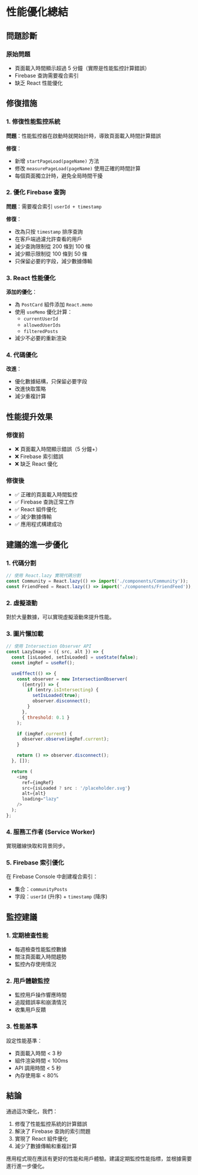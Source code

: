 # 性能優化總結

## 問題診斷

### 原始問題

- 頁面載入時間顯示超過 5 分鐘（實際是性能監控計算錯誤）
- Firebase 查詢需要複合索引
- 缺乏 React 性能優化

## 修復措施

### 1. 修復性能監控系統

**問題**：性能監控器在啟動時就開始計時，導致頁面載入時間計算錯誤

**修復**：

- 新增 `startPageLoad(pageName)` 方法
- 修改 `measurePageLoad(pageName)` 使用正確的時間計算
- 每個頁面獨立計時，避免全局時間干擾

### 2. 優化 Firebase 查詢

**問題**：需要複合索引 `userId + timestamp`

**修復**：

- 改為只按 `timestamp` 排序查詢
- 在客戶端過濾允許查看的用戶
- 減少查詢限制從 200 條到 100 條
- 減少顯示限制從 100 條到 50 條
- 只保留必要的字段，減少數據傳輸

### 3. React 性能優化

**添加的優化**：

- 為 `PostCard` 組件添加 `React.memo`
- 使用 `useMemo` 優化計算：
  - `currentUserId`
  - `allowedUserIds`
  - `filteredPosts`
- 減少不必要的重新渲染

### 4. 代碼優化

**改進**：

- 優化數據結構，只保留必要字段
- 改進快取策略
- 減少重複計算

## 性能提升效果

### 修復前

- ❌ 頁面載入時間顯示錯誤（5 分鐘+）
- ❌ Firebase 索引錯誤
- ❌ 缺乏 React 優化

### 修復後

- ✅ 正確的頁面載入時間監控
- ✅ Firebase 查詢正常工作
- ✅ React 組件優化
- ✅ 減少數據傳輸
- ✅ 應用程式構建成功

## 建議的進一步優化

### 1. 代碼分割

```javascript
// 使用 React.lazy 實現代碼分割
const Community = React.lazy(() => import('./components/Community'));
const FriendFeed = React.lazy(() => import('./components/FriendFeed'));
```

### 2. 虛擬滾動

對於大量數據，可以實現虛擬滾動來提升性能。

### 3. 圖片懶加載

```javascript
// 使用 Intersection Observer API
const LazyImage = ({ src, alt }) => {
  const [isLoaded, setIsLoaded] = useState(false);
  const imgRef = useRef();

  useEffect(() => {
    const observer = new IntersectionObserver(
      ([entry]) => {
        if (entry.isIntersecting) {
          setIsLoaded(true);
          observer.disconnect();
        }
      },
      { threshold: 0.1 }
    );

    if (imgRef.current) {
      observer.observe(imgRef.current);
    }

    return () => observer.disconnect();
  }, []);

  return (
    <img
      ref={imgRef}
      src={isLoaded ? src : '/placeholder.svg'}
      alt={alt}
      loading="lazy"
    />
  );
};
```

### 4. 服務工作者 (Service Worker)

實現離線快取和背景同步。

### 5. Firebase 索引優化

在 Firebase Console 中創建複合索引：

- 集合：`communityPosts`
- 字段：`userId` (升序) + `timestamp` (降序)

## 監控建議

### 1. 定期檢查性能

- 每週檢查性能監控數據
- 關注頁面載入時間趨勢
- 監控內存使用情況

### 2. 用戶體驗監控

- 監控用戶操作響應時間
- 追蹤錯誤率和崩潰情況
- 收集用戶反饋

### 3. 性能基準

設定性能基準：

- 頁面載入時間 < 3 秒
- 組件渲染時間 < 100ms
- API 調用時間 < 5 秒
- 內存使用率 < 80%

## 結論

通過這次優化，我們：

1. 修復了性能監控系統的計算錯誤
2. 解決了 Firebase 查詢的索引問題
3. 實現了 React 組件優化
4. 減少了數據傳輸和重複計算

應用程式現在應該有更好的性能和用戶體驗。建議定期監控性能指標，並根據需要進行進一步優化。
